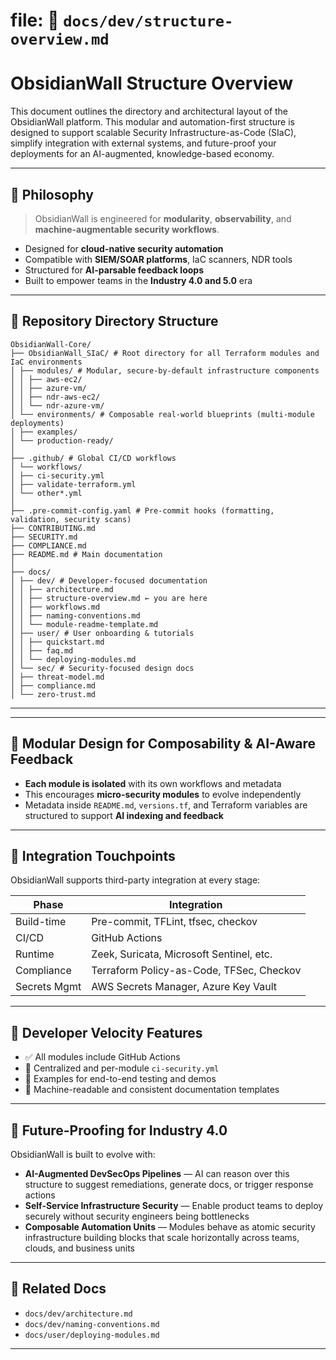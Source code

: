 
# file: 📁 `docs/dev/structure-overview.md` 

# ObsidianWall Structure Overview

This document outlines the directory and architectural layout of the ObsidianWall platform. This modular and automation-first structure is designed to support scalable Security Infrastructure-as-Code (SIaC), simplify integration with external systems, and future-proof your deployments for an AI-augmented, knowledge-based economy.

---

## 🧠 Philosophy

> ObsidianWall is engineered for **modularity**, **observability**, and **machine-augmentable security workflows**.

- Designed for **cloud-native security automation**
- Compatible with **SIEM/SOAR platforms**, IaC scanners, NDR tools
- Structured for **AI-parsable feedback loops**
- Built to empower teams in the **Industry 4.0 and 5.0** era

---

## 📁 Repository Directory Structure
```plaintext
ObsidianWall-Core/
├── ObsidianWall_SIaC/ # Root directory for all Terraform modules and IaC environments
│ ├── modules/ # Modular, secure-by-default infrastructure components
│ │ ├── aws-ec2/
│ │ ├── azure-vm/
│ │ ├── ndr-aws-ec2/
│ │ └── ndr-azure-vm/
│ └── environments/ # Composable real-world blueprints (multi-module deployments)
│ ├── examples/
│ └── production-ready/
│
├── .github/ # Global CI/CD workflows
│ └── workflows/
│ ├── ci-security.yml
│ ├── validate-terraform.yml
│ └── other*.yml
│
├── .pre-commit-config.yaml # Pre-commit hooks (formatting, validation, security scans)
├── CONTRIBUTING.md
├── SECURITY.md
├── COMPLIANCE.md
├── README.md # Main documentation
│
├── docs/
│ ├── dev/ # Developer-focused documentation
│ │ ├── architecture.md
│ │ ├── structure-overview.md ← you are here
│ │ ├── workflows.md
│ │ ├── naming-conventions.md
│ │ └── module-readme-template.md
│ ├── user/ # User onboarding & tutorials
│ │ ├── quickstart.md
│ │ ├── faq.md
│ │ └── deploying-modules.md
│ └── sec/ # Security-focused design docs
│ ├── threat-model.md
│ ├── compliance.md
│ └── zero-trust.md
```
---

---

## 🔄 Modular Design for Composability & AI-Aware Feedback

- **Each module is isolated** with its own workflows and metadata
- This encourages **micro-security modules** to evolve independently
- Metadata inside `README.md`, `versions.tf`, and Terraform variables are structured to support **AI indexing and feedback**

---

## 🔌 Integration Touchpoints

ObsidianWall supports third-party integration at every stage:

| Phase              | Integration                                  |
|--------------------|----------------------------------------------|
| Build-time         | Pre-commit, TFLint, tfsec, checkov           |
| CI/CD              | GitHub Actions                               |
| Runtime            | Zeek, Suricata, Microsoft Sentinel, etc.     |
| Compliance         | Terraform Policy-as-Code, TFSec, Checkov     |
| Secrets Mgmt       | AWS Secrets Manager, Azure Key Vault         |

---

## 🔧 Developer Velocity Features

- ✅ All modules include GitHub Actions
- 🔁 Centralized and per-module `ci-security.yml`
- 🧪 Examples for end-to-end testing and demos
- 📜 Machine-readable and consistent documentation templates

---

## 🧬 Future-Proofing for Industry 4.0

ObsidianWall is built to evolve with:

- **AI-Augmented DevSecOps Pipelines** — AI can reason over this structure to suggest remediations, generate docs, or trigger response actions
- **Self-Service Infrastructure Security** — Enable product teams to deploy securely without security engineers being bottlenecks
- **Composable Automation Units** — Modules behave as atomic security infrastructure building blocks that scale horizontally across teams, clouds, and business units

---

## 📎 Related Docs

- `docs/dev/architecture.md`
- `docs/dev/naming-conventions.md`
- `docs/user/deploying-modules.md`

----





